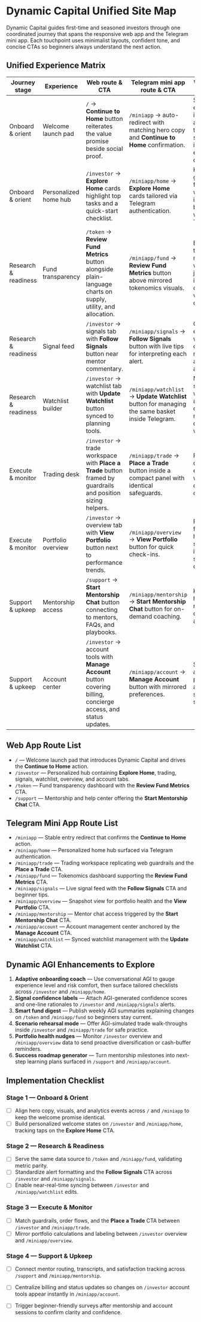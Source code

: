 # Dynamic Capital Unified Site Map

Dynamic Capital guides first-time and seasoned investors through one coordinated journey that spans the responsive web app and the Telegram mini app. Each touchpoint uses minimalist layouts, confident tone, and concise CTAs so beginners always understand the next action.

## Unified Experience Matrix

| Journey stage | Experience | Web route & CTA | Telegram mini app route & CTA | Why it helps beginners |
| --- | --- | --- | --- | --- |
| Onboard & orient | Welcome launch pad | `/` → **Continue to Home** button reiterates the value promise beside social proof. | `/miniapp` → auto-redirect with matching hero copy and **Continue to Home** confirmation. | Sets expectations immediately and keeps the welcome story identical on every device. |
| Onboard & orient | Personalized home hub | `/investor` → **Explore Home** cards highlight top tasks and a quick-start checklist. | `/miniapp/home` → **Explore Home** cards tailored via Telegram authentication. | Keeps guidance familiar whether investors begin on web or Telegram. |
| Research & readiness | Fund transparency | `/token` → **Review Fund Metrics** button alongside plain-language charts on supply, utility, and allocation. | `/miniapp/fund` → **Review Fund Metrics** button above mirrored tokenomics visuals. | Explains token mechanics without jargon so investors can evaluate value quickly. |
| Research & readiness | Signal feed | `/investor` → signals tab with **Follow Signals** button near mentor commentary. | `/miniapp/signals` → **Follow Signals** button with live tips for interpreting each alert. | Couples every alert with coaching so research and action stay aligned. |
| Research & readiness | Watchlist builder | `/investor` → watchlist tab with **Update Watchlist** button synced to planning tools. | `/miniapp/watchlist` → **Update Watchlist** button for managing the same basket inside Telegram. | Maintains a single watchlist across channels, reducing duplicate work. |
| Execute & monitor | Trading desk | `/investor` → trade workspace with **Place a Trade** button framed by guardrails and position sizing helpers. | `/miniapp/trade` → **Place a Trade** button inside a compact panel with identical safeguards. | Reinforces disciplined execution with consistent controls. |
| Execute & monitor | Portfolio overview | `/investor` → overview tab with **View Portfolio** button next to performance trends. | `/miniapp/overview` → **View Portfolio** button for quick check-ins. | Provides a familiar health snapshot so investors stay confident. |
| Support & upkeep | Mentorship access | `/support` → **Start Mentorship Chat** button connecting to mentors, FAQs, and playbooks. | `/miniapp/mentorship` → **Start Mentorship Chat** button for on-demand coaching. | Keeps human reassurance one tap away. |
| Support & upkeep | Account center | `/investor` → account tools with **Manage Account** button covering billing, concierge access, and status updates. | `/miniapp/account` → **Manage Account** button with mirrored preferences. | Syncs billing and preferences automatically so upkeep stays simple. |

## Web App Route List

- `/` — Welcome launch pad that introduces Dynamic Capital and drives the **Continue to Home** action.
- `/investor` — Personalized hub containing **Explore Home**, trading, signals, watchlist, overview, and account tabs.
- `/token` — Fund transparency dashboard with the **Review Fund Metrics** CTA.
- `/support` — Mentorship and help center offering the **Start Mentorship Chat** CTA.

## Telegram Mini App Route List

- `/miniapp` — Stable entry redirect that confirms the **Continue to Home** action.
- `/miniapp/home` — Personalized home hub surfaced via Telegram authentication.
- `/miniapp/trade` — Trading workspace replicating web guardrails and the **Place a Trade** CTA.
- `/miniapp/fund` — Tokenomics dashboard supporting the **Review Fund Metrics** CTA.
- `/miniapp/signals` — Live signal feed with the **Follow Signals** CTA and beginner tips.
- `/miniapp/overview` — Snapshot view for portfolio health and the **View Portfolio** CTA.
- `/miniapp/mentorship` — Mentor chat access triggered by the **Start Mentorship Chat** CTA.
- `/miniapp/account` — Account management center anchored by the **Manage Account** CTA.
- `/miniapp/watchlist` — Synced watchlist management with the **Update Watchlist** CTA.

## Dynamic AGI Enhancements to Explore

1. **Adaptive onboarding coach** — Use conversational AGI to gauge experience level and risk comfort, then surface tailored checklists across `/investor` and `/miniapp/home`.
2. **Signal confidence labels** — Attach AGI-generated confidence scores and one-line rationales to `/investor` and `/miniapp/signals` alerts.
3. **Smart fund digest** — Publish weekly AGI summaries explaining changes on `/token` and `/miniapp/fund` so beginners stay current.
4. **Scenario rehearsal mode** — Offer AGI-simulated trade walk-throughs inside `/investor` and `/miniapp/trade` for safe practice.
5. **Portfolio health nudges** — Monitor `/investor` overview and `/miniapp/overview` data to send proactive diversification or cash-buffer reminders.
6. **Success roadmap generator** — Turn mentorship milestones into next-step learning plans surfaced in `/support` and `/miniapp/account`.

## Implementation Checklist

### Stage 1 — Onboard & Orient
- [ ] Align hero copy, visuals, and analytics events across `/` and `/miniapp` to keep the welcome promise identical.
- [ ] Build personalized welcome states on `/investor` and `/miniapp/home`, tracking taps on the **Explore Home** CTA.

### Stage 2 — Research & Readiness
- [ ] Serve the same data source to `/token` and `/miniapp/fund`, validating metric parity.
- [ ] Standardize alert formatting and the **Follow Signals** CTA across `/investor` and `/miniapp/signals`.
- [ ] Enable near-real-time syncing between `/investor` and `/miniapp/watchlist` edits.

### Stage 3 — Execute & Monitor
- [ ] Match guardrails, order flows, and the **Place a Trade** CTA between `/investor` and `/miniapp/trade`.
- [ ] Mirror portfolio calculations and labeling between `/investor` overview and `/miniapp/overview`.

### Stage 4 — Support & Upkeep
- [ ] Connect mentor routing, transcripts, and satisfaction tracking across `/support` and `/miniapp/mentorship`.
- [ ] Centralize billing and status updates so changes on `/investor` account tools appear instantly in `/miniapp/account`.
- [ ] Trigger beginner-friendly surveys after mentorship and account sessions to confirm clarity and confidence.


